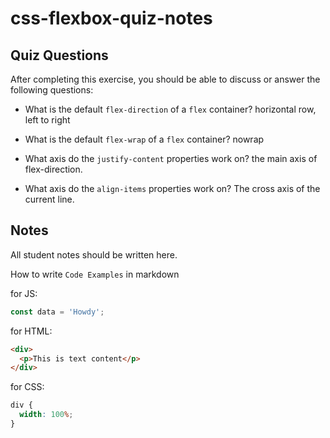 # css-flexbox-quiz-notes

## Quiz Questions

After completing this exercise, you should be able to discuss or answer the following questions:

- What is the default `flex-direction` of a `flex` container?
  horizontal row, left to right

- What is the default `flex-wrap` of a `flex` container?
  nowrap

- What axis do the `justify-content` properties work on?
  the main axis of flex-direction.

- What axis do the `align-items` properties work on?
  The cross axis of the current line.

## Notes

All student notes should be written here.

How to write `Code Examples` in markdown

for JS:

```javascript
const data = 'Howdy';
```

for HTML:

```html
<div>
  <p>This is text content</p>
</div>
```

for CSS:

```css
div {
  width: 100%;
}
```

